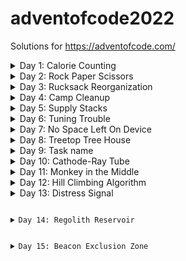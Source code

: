 # adventofcode2022
Solutions for https://adventofcode.com/


<details close>
<summary>Day 1: Calorie Counting</summary>

<article class="day-desc"><h2> Part 1 </h2><p>Santa's reindeer typically eat regular reindeer food, but they need a lot of <a href="/2018/day/25">magical energy</a> to deliver presents on Christmas. For that, their favorite snack is a special type of <em class="star">star</em> fruit that only grows deep in the jungle. The Elves have brought you on their annual expedition to the grove where the fruit grows.</p>
<p>To supply enough magical energy, the expedition needs to retrieve a minimum of <em class="star">fifty stars</em> by December 25th. Although the Elves assure you that the grove has plenty of fruit, you decide to grab any fruit you see along the way, just in case.</p>
<p>Collect stars by solving puzzles.  Two puzzles will be made available on each day in the Advent calendar; the second puzzle is unlocked when you complete the first.  Each puzzle grants <em class="star">one star</em>. Good luck!</p>
<p>The jungle must be too overgrown and difficult to navigate in vehicles or access from the air; the Elves' expedition traditionally goes on foot. As your boats approach land, the Elves begin taking inventory of their supplies. One important consideration is food - in particular, the number of <em>Calories</em> each Elf is carrying (your puzzle input).</p>
<p>The Elves take turns writing down the number of Calories contained by the various meals, snacks, rations, <span title="By &quot;etc&quot;, you're pretty sure they just mean &quot;more snacks&quot;.">etc.</span> that they've brought with them, one item per line. Each Elf separates their own inventory from the previous Elf's inventory (if any) by a blank line.</p>
<p>For example, suppose the Elves finish writing their items' Calories and end up with the following list:</p>
<pre><code>1000
2000
3000

4000

5000
6000

7000
8000
9000

10000
</code></pre>
<p>This list represents the Calories of the food carried by five Elves:</p>
<ul>
<li>The first Elf is carrying food with <code>1000</code>, <code>2000</code>, and <code>3000</code> Calories, a total of <code><em>6000</em></code> Calories.</li>
<li>The second Elf is carrying one food item with <code><em>4000</em></code> Calories.</li>
<li>The third Elf is carrying food with <code>5000</code> and <code>6000</code> Calories, a total of <code><em>11000</em></code> Calories.</li>
<li>The fourth Elf is carrying food with <code>7000</code>, <code>8000</code>, and <code>9000</code> Calories, a total of <code><em>24000</em></code> Calories.</li>
<li>The fifth Elf is carrying one food item with <code><em>10000</em></code> Calories.</li>
</ul>
<p>In case the Elves get hungry and need extra snacks, they need to know which Elf to ask: they'd like to know how many Calories are being carried by the Elf carrying the <em>most</em> Calories. In the example above, this is <em><code>24000</code></em> (carried by the fourth Elf).</p>
<p>Find the Elf carrying the most Calories. <em>How many total Calories is that Elf carrying?</em></p>
</article>

<article class="day-desc"><h2 id="part2">Part 2</h2>
<p>By the time you calculate the answer to the Elves' question, they've already realized that the Elf carrying the most Calories of food might eventually <em>run out of snacks</em>.</p>
<p>To avoid this unacceptable situation, the Elves would instead like to know the total Calories carried by the <em>top three</em> Elves carrying the most Calories. That way, even if one of those Elves runs out of snacks, they still have two backups.</p>
<p>In the example above, the top three Elves are the fourth Elf (with <code>24000</code> Calories), then the third Elf (with <code>11000</code> Calories), then the fifth Elf (with <code>10000</code> Calories). The sum of the Calories carried by these three elves is <code><em>45000</em></code>.</p>
<p>Find the top three Elves carrying the most Calories. <em>How many Calories are those Elves carrying in total?</em></p>
</article>

</details>

<details close>
<summary>Day 2: Rock Paper Scissors</summary>
<article class="day-desc"><h2>Part 1</h2><p>The Elves begin to set up camp on the beach. To decide whose tent gets to be closest to the snack storage, a giant <a href="https://en.wikipedia.org/wiki/Rock_paper_scissors" target="_blank">Rock Paper Scissors</a> tournament is already in progress.</p>
<p>Rock Paper Scissors is a game between two players. Each game contains many rounds; in each round, the players each simultaneously choose one of Rock, Paper, or Scissors using a hand shape. Then, a winner for that round is selected: Rock defeats Scissors, Scissors defeats Paper, and Paper defeats Rock. If both players choose the same shape, the round instead ends in a draw.</p>
<p>Appreciative of your help yesterday, one Elf gives you an <em>encrypted strategy guide</em> (your puzzle input) that they say will be sure to help you win. "The first column is what your opponent is going to play: <code>A</code> for Rock, <code>B</code> for Paper, and <code>C</code> for Scissors. The second column--" Suddenly, the Elf is called away to help with someone's tent.</p>
<p>The second column, <span title="Why do you keep guessing?!">you reason</span>, must be what you should play in response: <code>X</code> for Rock, <code>Y</code> for Paper, and <code>Z</code> for Scissors. Winning every time would be suspicious, so the responses must have been carefully chosen.</p>
<p>The winner of the whole tournament is the player with the highest score. Your <em>total score</em> is the sum of your scores for each round. The score for a single round is the score for the <em>shape you selected</em> (1 for Rock, 2 for Paper, and 3 for Scissors) plus the score for the <em>outcome of the round</em> (0 if you lost, 3 if the round was a draw, and 6 if you won).</p>
<p>Since you can't be sure if the Elf is trying to help you or trick you, you should calculate the score you would get if you were to follow the strategy guide.</p>
<p>For example, suppose you were given the following strategy guide:</p>
<pre><code>A Y
B X
C Z
</code></pre>
<p>This strategy guide predicts and recommends the following:</p>
<ul>
<li>In the first round, your opponent will choose Rock (<code>A</code>), and you should choose Paper (<code>Y</code>). This ends in a win for you with a score of <em>8</em> (2 because you chose Paper + 6 because you won).</li>
<li>In the second round, your opponent will choose Paper (<code>B</code>), and you should choose Rock (<code>X</code>). This ends in a loss for you with a score of <em>1</em> (1 + 0).</li>
<li>The third round is a draw with both players choosing Scissors, giving you a score of 3 + 3 = <em>6</em>.</li>
</ul>
<p>In this example, if you were to follow the strategy guide, you would get a total score of <code><em>15</em></code> (8 + 1 + 6).</p>
<p><em>What would your total score be if everything goes exactly according to your strategy guide?</em></p>
</article>
<article class="day-desc"><h2 id="part2">Part 2</h2><p>The Elf finishes helping with the tent and sneaks back over to you. "Anyway, the second column says how the round needs to end: <code>X</code> means you need to lose, <code>Y</code> means you need to end the round in a draw, and <code>Z</code> means you need to win. Good luck!"</p>
<p>The total score is still calculated in the same way, but now you need to figure out what shape to choose so the round ends as indicated. The example above now goes like this:</p>
<ul>
<li>In the first round, your opponent will choose Rock (<code>A</code>), and you need the round to end in a draw (<code>Y</code>), so you also choose Rock. This gives you a score of 1 + 3 = <em>4</em>.</li>
<li>In the second round, your opponent will choose Paper (<code>B</code>), and you choose Rock so you lose (<code>X</code>) with a score of 1 + 0 = <em>1</em>.</li>
<li>In the third round, you will defeat your opponent's Scissors with Rock for a score of 1 + 6 = <em>7</em>.</li>
</ul>
<p>Now that you're correctly decrypting the ultra top secret strategy guide, you would get a total score of <code><em>12</em></code>.</p>
<p>Following the Elf's instructions for the second column, <em>what would your total score be if everything goes exactly according to your strategy guide?</em></p>
</article>
</details>

<details close>
<summary>Day 3: Rucksack Reorganization</summary>
<article class="day-desc"><h2>Part 1</h2><p>One Elf has the important job of loading all of the <a href="https://en.wikipedia.org/wiki/Rucksack" target="_blank">rucksacks</a> with supplies for the <span title="Where there's jungle, there's hijinxs.">jungle</span> journey. Unfortunately, that Elf didn't quite follow the packing instructions, and so a few items now need to be rearranged.</p>
<p>Each rucksack has two large <em>compartments</em>. All items of a given type are meant to go into exactly one of the two compartments. The Elf that did the packing failed to follow this rule for exactly one item type per rucksack.</p>
<p>The Elves have made a list of all of the items currently in each rucksack (your puzzle input), but they need your help finding the errors. Every item type is identified by a single lowercase or uppercase letter (that is, <code>a</code> and <code>A</code> refer to different types of items).</p>
<p>The list of items for each rucksack is given as characters all on a single line. A given rucksack always has the same number of items in each of its two compartments, so the first half of the characters represent items in the first compartment, while the second half of the characters represent items in the second compartment.</p>
<p>For example, suppose you have the following list of contents from six rucksacks:</p>
<pre><code>vJrwpWtwJgWrhcsFMMfFFhFp
jqHRNqRjqzjGDLGLrsFMfFZSrLrFZsSL
PmmdzqPrVvPwwTWBwg
wMqvLMZHhHMvwLHjbvcjnnSBnvTQFn
ttgJtRGJQctTZtZT
CrZsJsPPZsGzwwsLwLmpwMDw
</code></pre>
<ul>
<li>The first rucksack contains the items <code>vJrwpWtwJgWrhcsFMMfFFhFp</code>, which means its first compartment contains the items <code>vJrwpWtwJgWr</code>, while the second compartment contains the items <code>hcsFMMfFFhFp</code>. The only item type that appears in both compartments is lowercase <code><em>p</em></code>.</li>
<li>The second rucksack's compartments contain <code>jqHRNqRjqzjGDLGL</code> and <code>rsFMfFZSrLrFZsSL</code>. The only item type that appears in both compartments is uppercase <code><em>L</em></code>.</li>
<li>The third rucksack's compartments contain <code>PmmdzqPrV</code> and <code>vPwwTWBwg</code>; the only common item type is uppercase <code><em>P</em></code>.</li>
<li>The fourth rucksack's compartments only share item type <code><em>v</em></code>.</li>
<li>The fifth rucksack's compartments only share item type <code><em>t</em></code>.</li>
<li>The sixth rucksack's compartments only share item type <code><em>s</em></code>.</li>
</ul>
<p>To help prioritize item rearrangement, every item type can be converted to a <em>priority</em>:</p>
<ul>
<li>Lowercase item types <code>a</code> through <code>z</code> have priorities 1 through 26.</li>
<li>Uppercase item types <code>A</code> through <code>Z</code> have priorities 27 through 52.</li>
</ul>
<p>In the above example, the priority of the item type that appears in both compartments of each rucksack is 16 (<code>p</code>), 38 (<code>L</code>), 42 (<code>P</code>), 22 (<code>v</code>), 20 (<code>t</code>), and 19 (<code>s</code>); the sum of these is <code><em>157</em></code>.</p>
<p>Find the item type that appears in both compartments of each rucksack. <em>What is the sum of the priorities of those item types?</em></p>
</article>

<article class="day-desc"><h2 id="part2">Part 2</h2><p>As you finish identifying the misplaced items, the Elves come to you with another issue.</p>
<p>For safety, the Elves are divided into groups of three. Every Elf carries a badge that identifies their group. For efficiency, within each group of three Elves, the badge is the <em>only item type carried by all three Elves</em>. That is, if a group's badge is item type <code>B</code>, then all three Elves will have item type <code>B</code> somewhere in their rucksack, and at most two of the Elves will be carrying any other item type.</p>
<p>The problem is that someone forgot to put this year's updated authenticity sticker on the badges. All of the badges need to be pulled out of the rucksacks so the new authenticity stickers can be attached.</p>
<p>Additionally, nobody wrote down which item type corresponds to each group's badges. The only way to tell which item type is the right one is by finding the one item type that is <em>common between all three Elves</em> in each group.</p>
<p>Every set of three lines in your list corresponds to a single group, but each group can have a different badge item type. So, in the above example, the first group's rucksacks are the first three lines:</p>
<pre><code>vJrwpWtwJgWrhcsFMMfFFhFp
jqHRNqRjqzjGDLGLrsFMfFZSrLrFZsSL
PmmdzqPrVvPwwTWBwg
</code></pre>
<p>And the second group's rucksacks are the next three lines:</p>
<pre><code>wMqvLMZHhHMvwLHjbvcjnnSBnvTQFn
ttgJtRGJQctTZtZT
CrZsJsPPZsGzwwsLwLmpwMDw
</code></pre>
<p>In the first group, the only item type that appears in all three rucksacks is lowercase <code>r</code>; this must be their badges. In the second group, their badge item type must be <code>Z</code>.</p>
<p>Priorities for these items must still be found to organize the sticker attachment efforts: here, they are 18 (<code>r</code>) for the first group and 52 (<code>Z</code>) for the second group. The sum of these is <code><em>70</em></code>.</p>
<p>Find the item type that corresponds to the badges of each three-Elf group. <em>What is the sum of the priorities of those item types?</em></p>
</article>
</details>

<details close>
<summary>Day 4: Camp Cleanup</summary>
<article class="day-desc"><h2>Part 1</h2><p>Space needs to be cleared before the last supplies can be unloaded from the ships, and so several Elves have been assigned the job of cleaning up sections of the camp. Every section has a unique <em>ID number</em>, and each Elf is assigned a range of section IDs.</p>
<p>However, as some of the Elves compare their section assignments with each other, they've noticed that many of the assignments <em>overlap</em>. To try to quickly find overlaps and reduce duplicated effort, the Elves pair up and make a <em>big list of the section assignments for each pair</em> (your puzzle input).</p>
<p>For example, consider the following list of section assignment pairs:</p>
<pre><code>2-4,6-8
2-3,4-5
5-7,7-9
2-8,3-7
6-6,4-6
2-6,4-8
</code></pre>
<p>For the first few pairs, this list means:</p>
<ul>
<li>Within the first pair of Elves, the first Elf was assigned sections <code>2-4</code> (sections <code>2</code>, <code>3</code>, and <code>4</code>), while the second Elf was assigned sections <code>6-8</code> (sections <code>6</code>, <code>7</code>, <code>8</code>).</li>
<li>The Elves in the second pair were each assigned two sections.</li>
<li>The Elves in the third pair were each assigned three sections: one got sections <code>5</code>, <code>6</code>, and <code>7</code>, while the other also got <code>7</code>, plus <code>8</code> and <code>9</code>.</li>
</ul>
<p>This example list uses single-digit section IDs to make it easier to draw; your actual list might contain larger numbers. Visually, these pairs of section assignments look like this:</p>
<pre><code>.234.....  2-4
.....678.  6-8

.23......  2-3
...45....  4-5

....567..  5-7
......789  7-9

.2345678.  2-8
..34567..  3-7

.....6...  6-6
...456...  4-6

.23456...  2-6
...45678.  4-8
</code></pre>
<p>Some of the pairs have noticed that one of their assignments <em>fully contains</em> the other. For example, <code>2-8</code> fully contains <code>3-7</code>, and <code>6-6</code> is fully contained by <code>4-6</code>. In pairs where one assignment fully contains the other, one Elf in the pair would be exclusively cleaning sections their partner will already be cleaning, so these seem like the most in need of reconsideration. In this example, there are <code><em>2</em></code> such pairs.</p>
<p><em>In how many assignment pairs does one range fully contain the other?</em></p>
</article>

<article class="day-desc"><h2 id="part2">Part 2</h2><p>It seems like there is still quite a bit of duplicate work planned. Instead, the Elves would <span title="If you like this, you'll *love* axis-aligned bounding box intersection testing.">like</span> to know the number of pairs that <em>overlap at all</em>.</p>
<p>In the above example, the first two pairs (<code>2-4,6-8</code> and <code>2-3,4-5</code>) don't overlap, while the remaining four pairs (<code>5-7,7-9</code>, <code>2-8,3-7</code>, <code>6-6,4-6</code>, and <code>2-6,4-8</code>) do overlap:</p>
<ul>
<li><code>5-7,7-9</code> overlaps in a single section, <code>7</code>.</li>
<li><code>2-8,3-7</code> overlaps all of the sections <code>3</code> through <code>7</code>.</li>
<li><code>6-6,4-6</code> overlaps in a single section, <code>6</code>.</li>
<li><code>2-6,4-8</code> overlaps in sections <code>4</code>, <code>5</code>, and <code>6</code>.</li>
</ul>
<p>So, in this example, the number of overlapping assignment pairs is <code><em>4</em></code>.</p>
<p><em>In how many assignment pairs do the ranges overlap?</em></p>
</article>
</details>

<details close>
<summary>Day 5: Supply Stacks</summary>
<article class="day-desc"><h2>Part 1</h2><p>The expedition can depart as soon as the final supplies have been unloaded from the ships. Supplies are stored in stacks of marked <em>crates</em>, but because the needed supplies are buried under many other crates, the crates need to be rearranged.</p>
<p>The ship has a <em>giant cargo crane</em> capable of moving crates between stacks. To ensure none of the crates get crushed or fall over, the crane operator will rearrange them in a series of carefully-planned steps. After the crates are rearranged, the desired crates will be at the top of each stack.</p>
<p>The Elves don't want to interrupt the crane operator during this delicate procedure, but they forgot to ask her <em>which</em> crate will end up where, and they want to be ready to unload them as soon as possible so they can embark.</p>
<p>They do, however, have a drawing of the starting stacks of crates <em>and</em> the rearrangement procedure (your puzzle input). For example:</p>
<pre><code>    [D]    
[N] [C]    
[Z] [M] [P]
 1   2   3 

move 1 from 2 to 1
move 3 from 1 to 3
move 2 from 2 to 1
move 1 from 1 to 2
</code></pre>
<p>In this example, there are three stacks of crates. Stack 1 contains two crates: crate <code>Z</code> is on the bottom, and crate <code>N</code> is on top. Stack 2 contains three crates; from bottom to top, they are crates <code>M</code>, <code>C</code>, and <code>D</code>. Finally, stack 3 contains a single crate, <code>P</code>.</p>
<p>Then, the rearrangement procedure is given. In each step of the procedure, a quantity of crates is moved from one stack to a different stack. In the first step of the above rearrangement procedure, one crate is moved from stack 2 to stack 1, resulting in this configuration:</p>
<pre><code>[D]        
[N] [C]    
[Z] [M] [P]
 1   2   3 
</code></pre>
<p>In the second step, three crates are moved from stack 1 to stack 3. Crates are moved <em>one at a time</em>, so the first crate to be moved (<code>D</code>) ends up below the second and third crates:</p>
<pre><code>        [Z]
        [N]
    [C] [D]
    [M] [P]
 1   2   3
</code></pre>
<p>Then, both crates are moved from stack 2 to stack 1. Again, because crates are moved <em>one at a time</em>, crate <code>C</code> ends up below crate <code>M</code>:</p>
<pre><code>        [Z]
        [N]
[M]     [D]
[C]     [P]
 1   2   3
</code></pre>
<p>Finally, one crate is moved from stack 1 to stack 2:</p>
<pre><code>        [<em>Z</em>]
        [N]
        [D]
[<em>C</em>] [<em>M</em>] [P]
 1   2   3
</code></pre>
<p>The Elves just need to know <em>which crate will end up on top of each stack</em>; in this example, the top crates are <code>C</code> in stack 1, <code>M</code> in stack 2, and <code>Z</code> in stack 3, so you should combine these together and give the Elves the message <code><em>CMZ</em></code>.</p>
<p><em>After the rearrangement procedure completes, what crate ends up on top of each stack?</em></p>
</article>

<article class="day-desc"><h2 id="part2">Part 2</h2><p>As you watch the crane operator expertly rearrange the crates, you notice the process isn't following your prediction.</p>
<p>Some mud was covering the writing on the side of the crane, and you quickly wipe it away. The crane isn't a CrateMover 9000 - it's a <em><span title="It's way better than the old CrateMover 1006.">CrateMover 9001</span></em>.</p>
<p>The CrateMover 9001 is notable for many new and exciting features: air conditioning, leather seats, an extra cup holder, and <em>the ability to pick up and move multiple crates at once</em>.</p>
<p>Again considering the example above, the crates begin in the same configuration:</p>
<pre><code>    [D]    
[N] [C]    
[Z] [M] [P]
 1   2   3 
</code></pre>
<p>Moving a single crate from stack 2 to stack 1 behaves the same as before:</p>
<pre><code>[D]        
[N] [C]    
[Z] [M] [P]
 1   2   3 
</code></pre>
<p>However, the action of moving three crates from stack 1 to stack 3 means that those three moved crates <em>stay in the same order</em>, resulting in this new configuration:</p>
<pre><code>        [D]
        [N]
    [C] [Z]
    [M] [P]
 1   2   3
</code></pre>
<p>Next, as both crates are moved from stack 2 to stack 1, they <em>retain their order</em> as well:</p>
<pre><code>        [D]
        [N]
[C]     [Z]
[M]     [P]
 1   2   3
</code></pre>
<p>Finally, a single crate is still moved from stack 1 to stack 2, but now it's crate <code>C</code> that gets moved:</p>
<pre><code>        [<em>D</em>]
        [N]
        [Z]
[<em>M</em>] [<em>C</em>] [P]
 1   2   3
</code></pre>
<p>In this example, the CrateMover 9001 has put the crates in a totally different order: <code><em>MCD</em></code>.</p>
<p>Before the rearrangement process finishes, update your simulation so that the Elves know where they should stand to be ready to unload the final supplies. <em>After the rearrangement procedure completes, what crate ends up on top of each stack?</em></p>
</article>
</details>

<details close>
<summary>Day 6: Tuning Trouble</summary>
<article class="day-desc"><h2>Part 1</h2><p>The preparations are finally complete; you and the Elves leave camp on foot and begin to make your way toward the <em class="star">star</em> fruit grove.</p>
<p>As you move through the dense undergrowth, one of the Elves gives you a handheld <em>device</em>. He says that it has many fancy features, but the most important one to set up right now is the <em>communication system</em>.</p>
<p>However, because he's heard you have <a href="/2016/day/6">significant</a> <a href="/2016/day/25">experience</a> <a href="/2019/day/7">dealing</a> <a href="/2019/day/9">with</a> <a href="/2019/day/16">signal-based</a> <a href="/2021/day/25">systems</a>, he convinced the other Elves that it would be okay to give you their one malfunctioning device - surely you'll have no problem fixing it.</p>
<p>As if inspired by comedic timing, the device emits a few <span title="The magic smoke, on the other hand, seems to be contained... FOR NOW!">colorful sparks</span>.</p>
<p>To be able to communicate with the Elves, the device needs to <em>lock on to their signal</em>. The signal is a series of seemingly-random characters that the device receives one at a time.</p>
<p>To fix the communication system, you need to add a subroutine to the device that detects a <em>start-of-packet marker</em> in the datastream. In the protocol being used by the Elves, the start of a packet is indicated by a sequence of <em>four characters that are all different</em>.</p>
<p>The device will send your subroutine a datastream buffer (your puzzle input); your subroutine needs to identify the first position where the four most recently received characters were all different. Specifically, it needs to report the number of characters from the beginning of the buffer to the end of the first such four-character marker.</p>
<p>For example, suppose you receive the following datastream buffer:</p>
<pre><code>mjqjpqmgbljsphdztnvjfqwrcgsmlb</code></pre>
<p>After the first three characters (<code>mjq</code>) have been received, there haven't been enough characters received yet to find the marker. The first time a marker could occur is after the fourth character is received, making the most recent four characters <code>mjqj</code>. Because <code>j</code> is repeated, this isn't a marker.</p>
<p>The first time a marker appears is after the <em>seventh</em> character arrives. Once it does, the last four characters received are <code>jpqm</code>, which are all different. In this case, your subroutine should report the value <code><em>7</em></code>, because the first start-of-packet marker is complete after 7 characters have been processed.</p>
<p>Here are a few more examples:</p>
<ul>
<li><code>bvwbjplbgvbhsrlpgdmjqwftvncz</code>: first marker after character <code><em>5</em></code></li>
<li><code>nppdvjthqldpwncqszvftbrmjlhg</code>: first marker after character <code><em>6</em></code></li>
<li><code>nznrnfrfntjfmvfwmzdfjlvtqnbhcprsg</code>: first marker after character <code><em>10</em></code></li>
<li><code>zcfzfwzzqfrljwzlrfnpqdbhtmscgvjw</code>: first marker after character <code><em>11</em></code></li>
</ul>
<p><em>How many characters need to be processed before the first start-of-packet marker is detected?</em></p>
</article>
<article class="day-desc"><h2 id="part2">Part 2</h2><p>Your device's communication system is correctly detecting packets, but still isn't working. It looks like it also needs to look for <em>messages</em>.</p>
<p>A <em>start-of-message marker</em> is just like a start-of-packet marker, except it consists of <em>14 distinct characters</em> rather than 4.</p>
<p>Here are the first positions of start-of-message markers for all of the above examples:</p>
<ul>
<li><code>mjqjpqmgbljsphdztnvjfqwrcgsmlb</code>: first marker after character <code><em>19</em></code></li>
<li><code>bvwbjplbgvbhsrlpgdmjqwftvncz</code>: first marker after character <code><em>23</em></code></li>
<li><code>nppdvjthqldpwncqszvftbrmjlhg</code>: first marker after character <code><em>23</em></code></li>
<li><code>nznrnfrfntjfmvfwmzdfjlvtqnbhcprsg</code>: first marker after character <code><em>29</em></code></li>
<li><code>zcfzfwzzqfrljwzlrfnpqdbhtmscgvjw</code>: first marker after character <code><em>26</em></code></li>
</ul>
<p><em>How many characters need to be processed before the first start-of-message marker is detected?</em></p>
</article>

</details>

<details close>
<summary>Day 7: No Space Left On Device</summary>
<article class="day-desc"><h2>Part 1</h2><p>You can hear birds chirping and raindrops hitting leaves as the expedition proceeds. Occasionally, you can even hear much louder sounds in the distance; how big do the animals get out here, anyway?</p>
<p>The device the Elves gave you has problems with more than just its communication system. You try to run a system update:</p>
<pre><code>$ system-update --please --pretty-please-with-sugar-on-top
<span title="E099 PROGRAMMER IS OVERLY POLITE">Error</span>: No space left on device
</code></pre>
<p>Perhaps you can delete some files to make space for the update?</p>
<p>You browse around the filesystem to assess the situation and save the resulting terminal output (your puzzle input). For example:</p>
<pre><code>$ cd /
$ ls
dir a
14848514 b.txt
8504156 c.dat
dir d
$ cd a
$ ls
dir e
29116 f
2557 g
62596 h.lst
$ cd e
$ ls
584 i
$ cd ..
$ cd ..
$ cd d
$ ls
4060174 j
8033020 d.log
5626152 d.ext
7214296 k
</code></pre>
<p>The filesystem consists of a tree of files (plain data) and directories (which can contain other directories or files). The outermost directory is called <code>/</code>. You can navigate around the filesystem, moving into or out of directories and listing the contents of the directory you're currently in.</p>
<p>Within the terminal output, lines that begin with <code>$</code> are <em>commands you executed</em>, very much like some modern computers:</p>
<ul>
<li><code>cd</code> means <em>change directory</em>. This changes which directory is the current directory, but the specific result depends on the argument:
  <ul>
  <li><code>cd x</code> moves <em>in</em> one level: it looks in the current directory for the directory named <code>x</code> and makes it the current directory.</li>
  <li><code>cd ..</code> moves <em>out</em> one level: it finds the directory that contains the current directory, then makes that directory the current directory.</li>
  <li><code>cd /</code> switches the current directory to the outermost directory, <code>/</code>.</li>
  </ul>
</li>
<li><code>ls</code> means <em>list</em>. It prints out all of the files and directories immediately contained by the current directory:
  <ul>
  <li><code>123 abc</code> means that the current directory contains a file named <code>abc</code> with size <code>123</code>.</li>
  <li><code>dir xyz</code> means that the current directory contains a directory named <code>xyz</code>.</li>
  </ul>
</li>
</ul>
<p>Given the commands and output in the example above, you can determine that the filesystem looks visually like this:</p>
<pre><code>- / (dir)
  - a (dir)
    - e (dir)
      - i (file, size=584)
    - f (file, size=29116)
    - g (file, size=2557)
    - h.lst (file, size=62596)
  - b.txt (file, size=14848514)
  - c.dat (file, size=8504156)
  - d (dir)
    - j (file, size=4060174)
    - d.log (file, size=8033020)
    - d.ext (file, size=5626152)
    - k (file, size=7214296)
</code></pre>
<p>Here, there are four directories: <code>/</code> (the outermost directory), <code>a</code> and <code>d</code> (which are in <code>/</code>), and <code>e</code> (which is in <code>a</code>). These directories also contain files of various sizes.</p>
<p>Since the disk is full, your first step should probably be to find directories that are good candidates for deletion. To do this, you need to determine the <em>total size</em> of each directory. The total size of a directory is the sum of the sizes of the files it contains, directly or indirectly. (Directories themselves do not count as having any intrinsic size.)</p>
<p>The total sizes of the directories above can be found as follows:</p>
<ul>
<li>The total size of directory <code>e</code> is <em>584</em> because it contains a single file <code>i</code> of size 584 and no other directories.</li>
<li>The directory <code>a</code> has total size <em>94853</em> because it contains files <code>f</code> (size 29116), <code>g</code> (size 2557), and <code>h.lst</code> (size 62596), plus file <code>i</code> indirectly (<code>a</code> contains <code>e</code> which contains <code>i</code>).</li>
<li>Directory <code>d</code> has total size <em>24933642</em>.</li>
<li>As the outermost directory, <code>/</code> contains every file. Its total size is <em>48381165</em>, the sum of the size of every file.</li>
</ul>
<p>To begin, find all of the directories with a total size of <em>at most 100000</em>, then calculate the sum of their total sizes. In the example above, these directories are <code>a</code> and <code>e</code>; the sum of their total sizes is <code><em>95437</em></code> (94853 + 584). (As in this example, this process can count files more than once!)</p>
<p>Find all of the directories with a total size of at most 100000. <em>What is the sum of the total sizes of those directories?</em></p>
</article>
<article class="day-desc"><h2 id="part2">Part 2</h2><p>Now, you're ready to choose a directory to delete.</p>
<p>The total disk space available to the filesystem is <code><em>70000000</em></code>. To run the update, you need unused space of at least <code><em>30000000</em></code>. You need to find a directory you can delete that will <em>free up enough space</em> to run the update.</p>
<p>In the example above, the total size of the outermost directory (and thus the total amount of used space) is <code>48381165</code>; this means that the size of the <em>unused</em> space must currently be <code>21618835</code>, which isn't quite the <code>30000000</code> required by the update. Therefore, the update still requires a directory with total size of at least <code>8381165</code> to be deleted before it can run.</p>
<p>To achieve this, you have the following options:</p>
<ul>
<li>Delete directory <code>e</code>, which would increase unused space by <code>584</code>.</li>
<li>Delete directory <code>a</code>, which would increase unused space by <code>94853</code>.</li>
<li>Delete directory <code>d</code>, which would increase unused space by <code>24933642</code>.</li>
<li>Delete directory <code>/</code>, which would increase unused space by <code>48381165</code>.</li>
</ul>
<p>Directories <code>e</code> and <code>a</code> are both too small; deleting them would not free up enough space. However, directories <code>d</code> and <code>/</code> are both big enough! Between these, choose the <em>smallest</em>: <code>d</code>, increasing unused space by <code><em>24933642</em></code>.</p>
<p>Find the smallest directory that, if deleted, would free up enough space on the filesystem to run the update. <em>What is the total size of that directory?</em></p>
</article>

</details>

<details close>
<summary>Day 8: Treetop Tree House</summary>
<article class="day-desc"><h2>Part 1</h2><p>The expedition comes across a peculiar patch of tall trees all planted carefully in a grid. The Elves explain that a previous expedition planted these trees as a reforestation effort. Now, they're curious if this would be a good location for a <a href="https://en.wikipedia.org/wiki/Tree_house" target="_blank">tree house</a>.</p>
<p>First, determine whether there is enough tree cover here to keep a tree house <em>hidden</em>. To do this, you need to count the number of trees that are <em>visible from outside the grid</em> when looking directly along a row or column.</p>
<p>The Elves have already launched a <a href="https://en.wikipedia.org/wiki/Quadcopter" target="_blank">quadcopter</a> to generate a map with the height of each tree (<span title="The Elves have already launched a quadcopter (your puzzle input).">your puzzle input</span>). For example:</p>
<pre><code>30373
25512
65332
33549
35390
</code></pre>
<p>Each tree is represented as a single digit whose value is its height, where <code>0</code> is the shortest and <code>9</code> is the tallest.</p>
<p>A tree is <em>visible</em> if all of the other trees between it and an edge of the grid are <em>shorter</em> than it. Only consider trees in the same row or column; that is, only look up, down, left, or right from any given tree.</p>
<p>All of the trees around the edge of the grid are <em>visible</em> - since they are already on the edge, there are no trees to block the view. In this example, that only leaves the <em>interior nine trees</em> to consider:</p>
<ul>
<li>The top-left <code>5</code> is <em>visible</em> from the left and top. (It isn't visible from the right or bottom since other trees of height <code>5</code> are in the way.)</li>
<li>The top-middle <code>5</code> is <em>visible</em> from the top and right.</li>
<li>The top-right <code>1</code> is not visible from any direction; for it to be visible, there would need to only be trees of height <em>0</em> between it and an edge.</li>
<li>The left-middle <code>5</code> is <em>visible</em>, but only from the right.</li>
<li>The center <code>3</code> is not visible from any direction; for it to be visible, there would need to be only trees of at most height <code>2</code> between it and an edge.</li>
<li>The right-middle <code>3</code> is <em>visible</em> from the right.</li>
<li>In the bottom row, the middle <code>5</code> is <em>visible</em>, but the <code>3</code> and <code>4</code> are not.</li>
</ul>
<p>With 16 trees visible on the edge and another 5 visible in the interior, a total of <code><em>21</em></code> trees are visible in this arrangement.</p>
<p>Consider your map; <em>how many trees are visible from outside the grid?</em></p>
</article>
<article class="day-desc"><h2 id="part2">Part 2</h2><p>Content with the amount of tree cover available, the Elves just need to know the best spot to build their tree house: they would like to be able to see a lot of <em>trees</em>.</p>
<p>To measure the viewing distance from a given tree, look up, down, left, and right from that tree; stop if you reach an edge or at the first tree that is the same height or taller than the tree under consideration. (If a tree is right on the edge, at least one of its viewing distances will be zero.)</p>
<p>The Elves don't care about distant trees taller than those found by the rules above; the proposed tree house has large <a href="https://en.wikipedia.org/wiki/Eaves" target="_blank">eaves</a> to keep it dry, so they wouldn't be able to see higher than the tree house anyway.</p>
<p>In the example above, consider the middle <code>5</code> in the second row:</p>
<pre><code>30373
25<em>5</em>12
65332
33549
35390
</code></pre>
<ul>
<li>Looking up, its view is not blocked; it can see <code><em>1</em></code> tree (of height <code>3</code>).</li>
<li>Looking left, its view is blocked immediately; it can see only <code><em>1</em></code> tree (of height <code>5</code>, right next to it).</li>
<li>Looking right, its view is not blocked; it can see <code><em>2</em></code> trees.</li>
<li>Looking down, its view is blocked eventually; it can see <code><em>2</em></code> trees (one of height <code>3</code>, then the tree of height <code>5</code> that blocks its view).</li>
</ul>
<p>A tree's <em>scenic score</em> is found by <em>multiplying together</em> its viewing distance in each of the four directions. For this tree, this is <code><em>4</em></code> (found by multiplying <code>1 * 1 * 2 * 2</code>).</p>
<p>However, you can do even better: consider the tree of height <code>5</code> in the middle of the fourth row:</p>
<pre><code>30373
25512
65332
33<em>5</em>49
35390
</code></pre>
<ul>
<li>Looking up, its view is blocked at <code><em>2</em></code> trees (by another tree with a height of <code>5</code>).</li>
<li>Looking left, its view is not blocked; it can see <code><em>2</em></code> trees.</li>
<li>Looking down, its view is also not blocked; it can see <code><em>1</em></code> tree.</li>
<li>Looking right, its view is blocked at <code><em>2</em></code> trees (by a massive tree of height <code>9</code>).</li>
</ul>
<p>This tree's scenic score is <code><em>8</em></code> (<code>2 * 2 * 1 * 2</code>); this is the ideal spot for the tree house.</p>
<p>Consider each tree on your map. <em>What is the highest scenic score possible for any tree?</em></p>
</article>
</details>

<details close>
<summary>Day 9: Task name</summary>
<article class="day-desc"><h2>Part 1</h2><p>This rope bridge creaks as you walk along it. You aren't sure how old it is, or whether it can even support your weight.</p>
<p>It seems to support the Elves just fine, though. The bridge spans a gorge which was carved out by the massive river far below you.</p>
<p>You step carefully; as you do, the ropes stretch and twist. You decide to distract yourself by modeling rope physics; maybe you can even figure out where <em>not</em> to step.</p>
<p>Consider a rope with a knot at each end; these knots mark the <em>head</em> and the <em>tail</em> of the rope. If the head moves far enough away from the tail, the tail is pulled toward the head.</p>
<p>Due to nebulous reasoning involving <a href="https://en.wikipedia.org/wiki/Planck_units#Planck_length" target="_blank">Planck lengths</a>, you should be able to model the positions of the knots on a two-dimensional grid. Then, by following a hypothetical <em>series of motions</em> (your puzzle input) for the head, you can determine how the tail will move.</p>
<p><span title="I'm an engineer, not a physicist!">Due to the aforementioned Planck lengths</span>, the rope must be quite short; in fact, the head (<code>H</code>) and tail (<code>T</code>) must <em>always be touching</em> (diagonally adjacent and even overlapping both count as touching):</p>
<pre><code>....
.TH.
....

....
.H..
..T.
....

...
.H. (H covers T)
...
</code></pre>
<p>If the head is ever two steps directly up, down, left, or right from the tail, the tail must also move one step in that direction so it remains close enough:</p>
<pre><code>.....    .....    .....
.TH.. -&gt; .T.H. -&gt; ..TH.
.....    .....    .....

...    ...    ...
.T.    .T.    ...
.H. -&gt; ... -&gt; .T.
...    .H.    .H.
...    ...    ...
</code></pre>
<p>Otherwise, if the head and tail aren't touching and aren't in the same row or column, the tail always moves one step diagonally to keep up:</p>
<pre><code>.....    .....    .....
.....    ..H..    ..H..
..H.. -&gt; ..... -&gt; ..T..
.T...    .T...    .....
.....    .....    .....

.....    .....    .....
.....    .....    .....
..H.. -&gt; ...H. -&gt; ..TH.
.T...    .T...    .....
.....    .....    .....
</code></pre>
<p>You just need to work out where the tail goes as the head follows a series of motions. Assume the head and the tail both start at the same position, overlapping.</p>
<p>For example:</p>
<pre><code>R 4
U 4
L 3
D 1
R 4
D 1
L 5
R 2
</code></pre>
<p>This series of motions moves the head <em>right</em> four steps, then <em>up</em> four steps, then <em>left</em> three steps, then <em>down</em> one step, and so on. After each step, you'll need to update the position of the tail if the step means the head is no longer adjacent to the tail. Visually, these motions occur as follows (<code>s</code> marks the starting position as a reference point):</p>
<pre><code>== Initial State ==

......
......
......
......
H.....  (H covers T, s)

== R 4 ==

......
......
......
......
TH....  (T covers s)

......
......
......
......
sTH...

......
......
......
......
s.TH..

......
......
......
......
s..TH.

== U 4 ==

......
......
......
....H.
s..T..

......
......
....H.
....T.
s.....

......
....H.
....T.
......
s.....

....H.
....T.
......
......
s.....

== L 3 ==

...H..
....T.
......
......
s.....

..HT..
......
......
......
s.....

.HT...
......
......
......
s.....

== D 1 ==

..T...
.H....
......
......
s.....

== R 4 ==

..T...
..H...
......
......
s.....

..T...
...H..
......
......
s.....

......
...TH.
......
......
s.....

......
....TH
......
......
s.....

== D 1 ==

......
....T.
.....H
......
s.....

== L 5 ==

......
....T.
....H.
......
s.....

......
....T.
...H..
......
s.....

......
......
..HT..
......
s.....

......
......
.HT...
......
s.....

......
......
HT....
......
s.....

== R 2 ==

......
......
.H....  (H covers T)
......
s.....

......
......
.TH...
......
s.....
</code></pre>
<p>After simulating the rope, you can count up all of the positions the <em>tail visited at least once</em>. In this diagram, <code>s</code> again marks the starting position (which the tail also visited) and <code>#</code> marks other positions the tail visited:</p>
<pre><code>..##..
...##.
.####.
....#.
s###..
</code></pre>
<p>So, there are <code><em>13</em></code> positions the tail visited at least once.</p>
<p>Simulate your complete hypothetical series of motions. <em>How many positions does the tail of the rope visit at least once?</em></p>
</article>
<article class="day-desc"><h2 id="part2">Part Two</h2><p>A rope snaps! Suddenly, the river is getting a lot closer than you remember. The bridge is still there, but some of the ropes that broke are now whipping toward you as you fall through the air!</p>
<p>The ropes are moving too quickly to grab; you only have a few seconds to choose how to arch your body to avoid being hit. Fortunately, your simulation can be extended to support longer ropes.</p>
<p>Rather than two knots, you now must simulate a rope consisting of <em>ten</em> knots. One knot is still the head of the rope and moves according to the series of motions. Each knot further down the rope follows the knot in front of it using the same rules as before.</p>
<p>Using the same series of motions as the above example, but with the knots marked <code>H</code>, <code>1</code>, <code>2</code>, ..., <code>9</code>, the motions now occur as follows:</p>
<pre><code>== Initial State ==

......
......
......
......
H.....  (H covers 1, 2, 3, 4, 5, 6, 7, 8, 9, s)

== R 4 ==

......
......
......
......
1H....  (1 covers 2, 3, 4, 5, 6, 7, 8, 9, s)

......
......
......
......
21H...  (2 covers 3, 4, 5, 6, 7, 8, 9, s)

......
......
......
......
321H..  (3 covers 4, 5, 6, 7, 8, 9, s)

......
......
......
......
4321H.  (4 covers 5, 6, 7, 8, 9, s)

== U 4 ==

......
......
......
....H.
4321..  (4 covers 5, 6, 7, 8, 9, s)

......
......
....H.
.4321.
5.....  (5 covers 6, 7, 8, 9, s)

......
....H.
....1.
.432..
5.....  (5 covers 6, 7, 8, 9, s)

....H.
....1.
..432.
.5....
6.....  (6 covers 7, 8, 9, s)

== L 3 ==

...H..
....1.
..432.
.5....
6.....  (6 covers 7, 8, 9, s)

..H1..
...2..
..43..
.5....
6.....  (6 covers 7, 8, 9, s)

.H1...
...2..
..43..
.5....
6.....  (6 covers 7, 8, 9, s)

== D 1 ==

..1...
.H.2..
..43..
.5....
6.....  (6 covers 7, 8, 9, s)

== R 4 ==

..1...
..H2..
..43..
.5....
6.....  (6 covers 7, 8, 9, s)

..1...
...H..  (H covers 2)
..43..
.5....
6.....  (6 covers 7, 8, 9, s)

......
...1H.  (1 covers 2)
..43..
.5....
6.....  (6 covers 7, 8, 9, s)

......
...21H
..43..
.5....
6.....  (6 covers 7, 8, 9, s)

== D 1 ==

......
...21.
..43.H
.5....
6.....  (6 covers 7, 8, 9, s)

== L 5 ==

......
...21.
..43H.
.5....
6.....  (6 covers 7, 8, 9, s)

......
...21.
..4H..  (H covers 3)
.5....
6.....  (6 covers 7, 8, 9, s)

......
...2..
..H1..  (H covers 4; 1 covers 3)
.5....
6.....  (6 covers 7, 8, 9, s)

......
...2..
.H13..  (1 covers 4)
.5....
6.....  (6 covers 7, 8, 9, s)

......
......
H123..  (2 covers 4)
.5....
6.....  (6 covers 7, 8, 9, s)

== R 2 ==

......
......
.H23..  (H covers 1; 2 covers 4)
.5....
6.....  (6 covers 7, 8, 9, s)

......
......
.1H3..  (H covers 2, 4)
.5....
6.....  (6 covers 7, 8, 9, s)
</code></pre>
<p>Now, you need to keep track of the positions the new tail, <code>9</code>, visits. In this example, the tail never moves, and so it only visits <code><em>1</em></code> position. However, <em>be careful</em>: more types of motion are possible than before, so you might want to visually compare your simulated rope to the one above.</p>
<p>Here's a larger example:</p>
<pre><code>R 5
U 8
L 8
D 3
R 17
D 10
L 25
U 20
</code></pre>
<p>These motions occur as follows (individual steps are not shown):</p>
<pre><code>== Initial State ==

..........................
..........................
..........................
..........................
..........................
..........................
..........................
..........................
..........................
..........................
..........................
..........................
..........................
..........................
..........................
...........H..............  (H covers 1, 2, 3, 4, 5, 6, 7, 8, 9, s)
..........................
..........................
..........................
..........................
..........................

== R 5 ==

..........................
..........................
..........................
..........................
..........................
..........................
..........................
..........................
..........................
..........................
..........................
..........................
..........................
..........................
..........................
...........54321H.........  (5 covers 6, 7, 8, 9, s)
..........................
..........................
..........................
..........................
..........................

== U 8 ==

..........................
..........................
..........................
..........................
..........................
..........................
..........................
................H.........
................1.........
................2.........
................3.........
...............54.........
..............6...........
.............7............
............8.............
...........9..............  (9 covers s)
..........................
..........................
..........................
..........................
..........................

== L 8 ==

..........................
..........................
..........................
..........................
..........................
..........................
..........................
........H1234.............
............5.............
............6.............
............7.............
............8.............
............9.............
..........................
..........................
...........s..............
..........................
..........................
..........................
..........................
..........................

== D 3 ==

..........................
..........................
..........................
..........................
..........................
..........................
..........................
..........................
.........2345.............
........1...6.............
........H...7.............
............8.............
............9.............
..........................
..........................
...........s..............
..........................
..........................
..........................
..........................
..........................

== R 17 ==

..........................
..........................
..........................
..........................
..........................
..........................
..........................
..........................
..........................
..........................
................987654321H
..........................
..........................
..........................
..........................
...........s..............
..........................
..........................
..........................
..........................
..........................

== D 10 ==

..........................
..........................
..........................
..........................
..........................
..........................
..........................
..........................
..........................
..........................
..........................
..........................
..........................
..........................
..........................
...........s.........98765
.........................4
.........................3
.........................2
.........................1
.........................H

== L 25 ==

..........................
..........................
..........................
..........................
..........................
..........................
..........................
..........................
..........................
..........................
..........................
..........................
..........................
..........................
..........................
...........s..............
..........................
..........................
..........................
..........................
H123456789................

== U 20 ==

H.........................
1.........................
2.........................
3.........................
4.........................
5.........................
6.........................
7.........................
8.........................
9.........................
..........................
..........................
..........................
..........................
..........................
...........s..............
..........................
..........................
..........................
..........................
..........................

</code></pre>
<p>Now, the tail (<code>9</code>) visits <code><em>36</em></code> positions (including <code>s</code>) at least once:</p>
<pre><code>..........................
..........................
..........................
..........................
..........................
..........................
..........................
..........................
..........................
#.........................
#.............###.........
#............#...#........
.#..........#.....#.......
..#..........#.....#......
...#........#.......#.....
....#......s.........#....
.....#..............#.....
......#............#......
.......#..........#.......
........#........#........
.........########.........
</code></pre>
<p>Simulate your complete series of motions on a larger rope with ten knots. <em>How many positions does the tail of the rope visit at least once?</em></p>
</article>
</details>

<details close>
<summary>Day 10: Cathode-Ray Tube</summary>
<article class="day-desc"><h2>Part 1</h2><p>You avoid the ropes, plunge into the river, and swim to shore.</p>
<p>The Elves yell something about meeting back up with them upriver, but the river is too loud to tell exactly what they're saying. They finish crossing the bridge and disappear from view.</p>
<p>Situations like this must be why the Elves prioritized getting the communication system on your handheld device working. You pull it out of your pack, but the amount of water slowly draining from a big crack in its screen tells you it probably won't be of much immediate use.</p>
<p><em>Unless</em>, that is, you can design a replacement for the device's video system! It seems to be some kind of <a href="https://en.wikipedia.org/wiki/Cathode-ray_tube" target="_blank">cathode-ray tube</a> screen and simple CPU that are both driven by a precise <em>clock circuit</em>. The clock circuit ticks at a constant rate; each tick is called a <em>cycle</em>.</p>
<p>Start by figuring out the signal being sent by the CPU. The CPU has a single register, <code>X</code>, which starts with the value <code>1</code>. It supports only two instructions:</p>
<ul>
<li><code>addx V</code> takes <em>two cycles</em> to complete. <em>After</em> two cycles, the <code>X</code> register is increased by the value <code>V</code>. (<code>V</code> can be negative.)</li>
<li><code>noop</code> takes <em>one cycle</em> to complete. It has no other effect.</li>
</ul>
<p>The CPU uses these instructions in a program (your puzzle input) to, somehow, tell the screen what to draw.</p>
<p>Consider the following small program:</p>
<pre><code>noop
addx 3
addx -5
</code></pre>
<p>Execution of this program proceeds as follows:</p>
<ul>
<li>At the start of the first cycle, the <code>noop</code> instruction begins execution. During the first cycle, <code>X</code> is <code>1</code>. After the first cycle, the <code>noop</code> instruction finishes execution, doing nothing.</li>
<li>At the start of the second cycle, the <code>addx 3</code> instruction begins execution. During the second cycle, <code>X</code> is still <code>1</code>.</li>
<li>During the third cycle, <code>X</code> is still <code>1</code>. After the third cycle, the <code>addx 3</code> instruction finishes execution, setting <code>X</code> to <code>4</code>.</li>
<li>At the start of the fourth cycle, the <code>addx -5</code> instruction begins execution. During the fourth cycle, <code>X</code> is still <code>4</code>.</li>
<li>During the fifth cycle, <code>X</code> is still <code>4</code>. After the fifth cycle, the <code>addx -5</code> instruction finishes execution, setting <code>X</code> to <code>-1</code>.</li>
</ul>
<p>Maybe you can learn something by looking at the value of the <code>X</code> register throughout execution. For now, consider the <em>signal strength</em> (the cycle number multiplied by the value of the <code>X</code> register) <em>during</em> the 20th cycle and every 40 cycles after that (that is, during the 20th, 60th, 100th, 140th, 180th, and 220th cycles).</p>
<p>For example, consider this larger program:</p>
<pre><code>addx 15
addx -11
addx 6
addx -3
addx 5
addx -1
addx -8
addx 13
addx 4
noop
addx -1
addx 5
addx -1
addx 5
addx -1
addx 5
addx -1
addx 5
addx -1
addx -35
addx 1
addx 24
addx -19
addx 1
addx 16
addx -11
noop
noop
addx 21
addx -15
noop
noop
addx -3
addx 9
addx 1
addx -3
addx 8
addx 1
addx 5
noop
noop
noop
noop
noop
addx -36
noop
addx 1
addx 7
noop
noop
noop
addx 2
addx 6
noop
noop
noop
noop
noop
addx 1
noop
noop
addx 7
addx 1
noop
addx -13
addx 13
addx 7
noop
addx 1
addx -33
noop
noop
noop
addx 2
noop
noop
noop
addx 8
noop
addx -1
addx 2
addx 1
noop
addx 17
addx -9
addx 1
addx 1
addx -3
addx 11
noop
noop
addx 1
noop
addx 1
noop
noop
addx -13
addx -19
addx 1
addx 3
addx 26
addx -30
addx 12
addx -1
addx 3
addx 1
noop
noop
noop
addx -9
addx 18
addx 1
addx 2
noop
noop
addx 9
noop
noop
noop
addx -1
addx 2
addx -37
addx 1
addx 3
noop
addx 15
addx -21
addx 22
addx -6
addx 1
noop
addx 2
addx 1
noop
addx -10
noop
noop
addx 20
addx 1
addx 2
addx 2
addx -6
addx -11
noop
noop
noop
</code></pre>
<p>The interesting signal strengths can be determined as follows:</p>
<ul>
<li>During the 20th cycle, register <code>X</code> has the value <code>21</code>, so the signal strength is 20 * 21 = <em>420</em>. (The 20th cycle occurs in the middle of the second <code>addx -1</code>, so the value of register <code>X</code> is the starting value, <code>1</code>, plus all of the other <code>addx</code> values up to that point: 1 + 15 - 11 + 6 - 3 + 5 - 1 - 8 + 13 + 4 = 21.)</li>
<li>During the 60th cycle, register <code>X</code> has the value <code>19</code>, so the signal strength is 60 * 19 = <code><em>1140</em></code>.</li>
<li>During the 100th cycle, register <code>X</code> has the value <code>18</code>, so the signal strength is 100 * 18 = <code><em>1800</em></code>.</li>
<li>During the 140th cycle, register <code>X</code> has the value <code>21</code>, so the signal strength is 140 * 21 = <code><em>2940</em></code>.</li>
<li>During the 180th cycle, register <code>X</code> has the value <code>16</code>, so the signal strength is 180 * 16 = <code><em>2880</em></code>.</li>
<li>During the 220th cycle, register <code>X</code> has the value <code>18</code>, so the signal strength is 220 * 18 = <code><em>3960</em></code>.</li>
</ul>
<p>The sum of these signal strengths is <code><em>13140</em></code>.</p>
<p>Find the signal strength during the 20th, 60th, 100th, 140th, 180th, and 220th cycles. <em>What is the sum of these six signal strengths?</em></p>
</article>
<article class="day-desc"><h2 id="part2">Part 2</h2><p>It seems like the <code>X</code> register controls the horizontal position of a <a href="https://en.wikipedia.org/wiki/Sprite_(computer_graphics)" target="_blank">sprite</a>. Specifically, the sprite is 3 pixels wide, and the <code>X</code> register sets the horizontal position of the <em>middle</em> of that sprite. (In this system, there is no such thing as "vertical position": if the sprite's horizontal position puts its pixels where the CRT is currently drawing, then those pixels will be drawn.)</p>
<p>You count the pixels on the CRT: 40 wide and 6 high. This CRT screen draws the top row of pixels left-to-right, then the row below that, and so on. The left-most pixel in each row is in position <code>0</code>, and the right-most pixel in each row is in position <code>39</code>.</p>
<p>Like the CPU, the CRT is tied closely to the clock circuit: the CRT draws <em>a single pixel during each cycle</em>. Representing each pixel of the screen as a <code>#</code>, here are the cycles during which the first and last pixel in each row are drawn:</p>
<pre><code>Cycle   1 -&gt; <em>#</em>######################################<em>#</em> &lt;- Cycle  40
Cycle  41 -&gt; <em>#</em>######################################<em>#</em> &lt;- Cycle  80
Cycle  81 -&gt; <em>#</em>######################################<em>#</em> &lt;- Cycle 120
Cycle 121 -&gt; <em>#</em>######################################<em>#</em> &lt;- Cycle 160
Cycle 161 -&gt; <em>#</em>######################################<em>#</em> &lt;- Cycle 200
Cycle 201 -&gt; <em>#</em>######################################<em>#</em> &lt;- Cycle 240
</code></pre>
<p>So, by <a href="https://en.wikipedia.org/wiki/Racing_the_Beam" target="_blank">carefully</a> <a href="https://www.youtube.com/watch?v=sJFnWZH5FXc" target="_blank"><span title="While you're at it, go watch everything else by Retro Game Mechanics Explained, too.">timing</span></a> the CPU instructions and the CRT drawing operations, you should be able to determine whether the sprite is visible the instant each pixel is drawn. If the sprite is positioned such that one of its three pixels is the pixel currently being drawn, the screen produces a <em>lit</em> pixel (<code>#</code>); otherwise, the screen leaves the pixel <em>dark</em> (<code>.</code>).
</p><p>The first few pixels from the larger example above are drawn as follows:</p>
<pre><code>Sprite position: ###.....................................

Start cycle   1: begin executing addx 15
During cycle  1: CRT draws pixel in position 0
Current CRT row: #

During cycle  2: CRT draws pixel in position 1
Current CRT row: ##
End of cycle  2: finish executing addx 15 (Register X is now 16)
Sprite position: ...............###......................

Start cycle   3: begin executing addx -11
During cycle  3: CRT draws pixel in position 2
Current CRT row: ##.

During cycle  4: CRT draws pixel in position 3
Current CRT row: ##..
End of cycle  4: finish executing addx -11 (Register X is now 5)
Sprite position: ....###.................................

Start cycle   5: begin executing addx 6
During cycle  5: CRT draws pixel in position 4
Current CRT row: ##..#

During cycle  6: CRT draws pixel in position 5
Current CRT row: ##..##
End of cycle  6: finish executing addx 6 (Register X is now 11)
Sprite position: ..........###...........................

Start cycle   7: begin executing addx -3
During cycle  7: CRT draws pixel in position 6
Current CRT row: ##..##.

During cycle  8: CRT draws pixel in position 7
Current CRT row: ##..##..
End of cycle  8: finish executing addx -3 (Register X is now 8)
Sprite position: .......###..............................

Start cycle   9: begin executing addx 5
During cycle  9: CRT draws pixel in position 8
Current CRT row: ##..##..#

During cycle 10: CRT draws pixel in position 9
Current CRT row: ##..##..##
End of cycle 10: finish executing addx 5 (Register X is now 13)
Sprite position: ............###.........................

Start cycle  11: begin executing addx -1
During cycle 11: CRT draws pixel in position 10
Current CRT row: ##..##..##.

During cycle 12: CRT draws pixel in position 11
Current CRT row: ##..##..##..
End of cycle 12: finish executing addx -1 (Register X is now 12)
Sprite position: ...........###..........................

Start cycle  13: begin executing addx -8
During cycle 13: CRT draws pixel in position 12
Current CRT row: ##..##..##..#

During cycle 14: CRT draws pixel in position 13
Current CRT row: ##..##..##..##
End of cycle 14: finish executing addx -8 (Register X is now 4)
Sprite position: ...###..................................

Start cycle  15: begin executing addx 13
During cycle 15: CRT draws pixel in position 14
Current CRT row: ##..##..##..##.

During cycle 16: CRT draws pixel in position 15
Current CRT row: ##..##..##..##..
End of cycle 16: finish executing addx 13 (Register X is now 17)
Sprite position: ................###.....................

Start cycle  17: begin executing addx 4
During cycle 17: CRT draws pixel in position 16
Current CRT row: ##..##..##..##..#

During cycle 18: CRT draws pixel in position 17
Current CRT row: ##..##..##..##..##
End of cycle 18: finish executing addx 4 (Register X is now 21)
Sprite position: ....................###.................

Start cycle  19: begin executing noop
During cycle 19: CRT draws pixel in position 18
Current CRT row: ##..##..##..##..##.
End of cycle 19: finish executing noop

Start cycle  20: begin executing addx -1
During cycle 20: CRT draws pixel in position 19
Current CRT row: ##..##..##..##..##..

During cycle 21: CRT draws pixel in position 20
Current CRT row: ##..##..##..##..##..#
End of cycle 21: finish executing addx -1 (Register X is now 20)
Sprite position: ...................###..................
</code></pre>
<p>Allowing the program to run to completion causes the CRT to produce the following image:</p>
<pre><code>##..##..##..##..##..##..##..##..##..##..
###...###...###...###...###...###...###.
####....####....####....####....####....
#####.....#####.....#####.....#####.....
######......######......######......####
#######.......#######.......#######.....
</code></pre>
<p>Render the image given by your program. <em>What eight capital letters appear on your CRT?</em></p>
</article>
</details>

<details close>
<summary>Day 11: Monkey in the Middle</summary>
<article class="day-desc"><h2>Part 1</h2><p>As you finally start making your way upriver, you realize your pack is much lighter than you remember. Just then, one of the items from your pack goes flying overhead. Monkeys are playing <a href="https://en.wikipedia.org/wiki/Keep_away" target="_blank">Keep Away</a> with your missing things!</p>
<p>To get your stuff back, you need to be able to predict where the monkeys will throw your items. After some careful observation, you realize the monkeys operate based on <em>how worried you are about each item</em>.</p>
<p>You take some notes (your puzzle input) on the items each monkey currently has, how worried you are about those items, and how the monkey makes decisions based on your worry level. For example:</p>
<pre><code>Monkey 0:
  Starting items: 79, 98
  Operation: new = old * 19
  Test: divisible by 23
    If true: throw to monkey 2
    If false: throw to monkey 3

Monkey 1:
  Starting items: 54, 65, 75, 74
  Operation: new = old + 6
  Test: divisible by 19
    If true: throw to monkey 2
    If false: throw to monkey 0

Monkey 2:
  Starting items: 79, 60, 97
  Operation: new = old * old
  Test: divisible by 13
    If true: throw to monkey 1
    If false: throw to monkey 3

Monkey 3:
  Starting items: 74
  Operation: new = old + 3
  Test: divisible by 17
    If true: throw to monkey 0
    If false: throw to monkey 1
</code></pre>
<p>Each monkey has several attributes:</p>
<ul>
<li><code>Starting items</code> lists your <em>worry level</em> for each item the monkey is currently holding in the order they will be inspected.</li>
<li><code>Operation</code> shows how your worry level changes as that monkey inspects an item. (An operation like <code>new = old * 5</code> means that your worry level after the monkey inspected the item is five times whatever your worry level was before inspection.)</li>
<li><code>Test</code> shows how the monkey uses your worry level to decide where to throw an item next.
  <ul>
  <li><code>If true</code> shows what happens with an item if the <code>Test</code> was true.</li>
  <li><code>If false</code> shows what happens with an item if the <code>Test</code> was false.</li>
  </ul>
</li>
</ul>
<p>After each monkey inspects an item but before it tests your worry level, your relief that the monkey's inspection didn't damage the item causes your worry level to be <em>divided by three</em> and rounded down to the nearest integer.</p>
<p>The monkeys take turns inspecting and throwing items. On a single monkey's <em>turn</em>, it inspects and throws all of the items it is holding one at a time and in the order listed. Monkey <code>0</code> goes first, then monkey <code>1</code>, and so on until each monkey has had one turn. The process of each monkey taking a single turn is called a <em>round</em>.</p>
<p>When a monkey throws an item to another monkey, the item goes on the <em>end</em> of the recipient monkey's list. A monkey that starts a round with no items could end up inspecting and throwing many items by the time its turn comes around. If a monkey is holding no items at the start of its turn, its turn ends.</p>
<p>In the above example, the first round proceeds as follows:</p>
<pre><code>Monkey 0:
  Monkey inspects an item with a worry level of 79.
    Worry level is multiplied by 19 to 1501.
    Monkey gets bored with item. Worry level is divided by 3 to 500.
    Current worry level is not divisible by 23.
    Item with worry level 500 is thrown to monkey 3.
  Monkey inspects an item with a worry level of 98.
    Worry level is multiplied by 19 to 1862.
    Monkey gets bored with item. Worry level is divided by 3 to 620.
    Current worry level is not divisible by 23.
    Item with worry level 620 is thrown to monkey 3.
Monkey 1:
  Monkey inspects an item with a worry level of 54.
    Worry level increases by 6 to 60.
    Monkey gets bored with item. Worry level is divided by 3 to 20.
    Current worry level is not divisible by 19.
    Item with worry level 20 is thrown to monkey 0.
  Monkey inspects an item with a worry level of 65.
    Worry level increases by 6 to 71.
    Monkey gets bored with item. Worry level is divided by 3 to 23.
    Current worry level is not divisible by 19.
    Item with worry level 23 is thrown to monkey 0.
  Monkey inspects an item with a worry level of 75.
    Worry level increases by 6 to 81.
    Monkey gets bored with item. Worry level is divided by 3 to 27.
    Current worry level is not divisible by 19.
    Item with worry level 27 is thrown to monkey 0.
  Monkey inspects an item with a worry level of 74.
    Worry level increases by 6 to 80.
    Monkey gets bored with item. Worry level is divided by 3 to 26.
    Current worry level is not divisible by 19.
    Item with worry level 26 is thrown to monkey 0.
Monkey 2:
  Monkey inspects an item with a worry level of 79.
    Worry level is multiplied by itself to 6241.
    Monkey gets bored with item. Worry level is divided by 3 to 2080.
    Current worry level is divisible by 13.
    Item with worry level 2080 is thrown to monkey 1.
  Monkey inspects an item with a worry level of 60.
    Worry level is multiplied by itself to 3600.
    Monkey gets bored with item. Worry level is divided by 3 to 1200.
    Current worry level is not divisible by 13.
    Item with worry level 1200 is thrown to monkey 3.
  Monkey inspects an item with a worry level of 97.
    Worry level is multiplied by itself to 9409.
    Monkey gets bored with item. Worry level is divided by 3 to 3136.
    Current worry level is not divisible by 13.
    Item with worry level 3136 is thrown to monkey 3.
Monkey 3:
  Monkey inspects an item with a worry level of 74.
    Worry level increases by 3 to 77.
    Monkey gets bored with item. Worry level is divided by 3 to 25.
    Current worry level is not divisible by 17.
    Item with worry level 25 is thrown to monkey 1.
  Monkey inspects an item with a worry level of 500.
    Worry level increases by 3 to 503.
    Monkey gets bored with item. Worry level is divided by 3 to 167.
    Current worry level is not divisible by 17.
    Item with worry level 167 is thrown to monkey 1.
  Monkey inspects an item with a worry level of 620.
    Worry level increases by 3 to 623.
    Monkey gets bored with item. Worry level is divided by 3 to 207.
    Current worry level is not divisible by 17.
    Item with worry level 207 is thrown to monkey 1.
  Monkey inspects an item with a worry level of 1200.
    Worry level increases by 3 to 1203.
    Monkey gets bored with item. Worry level is divided by 3 to 401.
    Current worry level is not divisible by 17.
    Item with worry level 401 is thrown to monkey 1.
  Monkey inspects an item with a worry level of 3136.
    Worry level increases by 3 to 3139.
    Monkey gets bored with item. Worry level is divided by 3 to 1046.
    Current worry level is not divisible by 17.
    Item with worry level 1046 is thrown to monkey 1.
</code></pre>
<p>After round 1, the monkeys are holding items with these worry levels:</p>
<pre><code>Monkey 0: 20, 23, 27, 26
Monkey 1: 2080, 25, 167, 207, 401, 1046
Monkey 2: 
Monkey 3: 
</code></pre>
<p>Monkeys 2 and 3 aren't holding any items at the end of the round; they both inspected items during the round and threw them all before the round ended.</p>
<p>This process continues for a few more rounds:</p>
<pre><code>After round 2, the monkeys are holding items with these worry levels:
Monkey 0: 695, 10, 71, 135, 350
Monkey 1: 43, 49, 58, 55, 362
Monkey 2: 
Monkey 3: 

After round 3, the monkeys are holding items with these worry levels:
Monkey 0: 16, 18, 21, 20, 122
Monkey 1: 1468, 22, 150, 286, 739
Monkey 2: 
Monkey 3: 

After round 4, the monkeys are holding items with these worry levels:
Monkey 0: 491, 9, 52, 97, 248, 34
Monkey 1: 39, 45, 43, 258
Monkey 2: 
Monkey 3: 

After round 5, the monkeys are holding items with these worry levels:
Monkey 0: 15, 17, 16, 88, 1037
Monkey 1: 20, 110, 205, 524, 72
Monkey 2: 
Monkey 3: 

After round 6, the monkeys are holding items with these worry levels:
Monkey 0: 8, 70, 176, 26, 34
Monkey 1: 481, 32, 36, 186, 2190
Monkey 2: 
Monkey 3: 

After round 7, the monkeys are holding items with these worry levels:
Monkey 0: 162, 12, 14, 64, 732, 17
Monkey 1: 148, 372, 55, 72
Monkey 2: 
Monkey 3: 

After round 8, the monkeys are holding items with these worry levels:
Monkey 0: 51, 126, 20, 26, 136
Monkey 1: 343, 26, 30, 1546, 36
Monkey 2: 
Monkey 3: 

After round 9, the monkeys are holding items with these worry levels:
Monkey 0: 116, 10, 12, 517, 14
Monkey 1: 108, 267, 43, 55, 288
Monkey 2: 
Monkey 3: 

After round 10, the monkeys are holding items with these worry levels:
Monkey 0: 91, 16, 20, 98
Monkey 1: 481, 245, 22, 26, 1092, 30
Monkey 2: 
Monkey 3: 

...

After round 15, the monkeys are holding items with these worry levels:
Monkey 0: 83, 44, 8, 184, 9, 20, 26, 102
Monkey 1: 110, 36
Monkey 2: 
Monkey 3: 

...

After round 20, the monkeys are holding items with these worry levels:
Monkey 0: 10, 12, 14, 26, 34
Monkey 1: 245, 93, 53, 199, 115
Monkey 2: 
Monkey 3: 
</code></pre>
<p>Chasing all of the monkeys at once is impossible; you're going to have to focus on the <em>two most active</em> monkeys if you want any hope of getting your stuff back. Count the <em>total number of times each monkey inspects items</em> over 20 rounds:</p>
<pre><code><em>Monkey 0 inspected items 101 times.</em>
Monkey 1 inspected items 95 times.
Monkey 2 inspected items 7 times.
<em>Monkey 3 inspected items 105 times.</em>
</code></pre>
<p>In this example, the two most active monkeys inspected items 101 and 105 times. The level of <em>monkey business</em> in this situation can be found by multiplying these together: <code><em>10605</em></code>.</p>
<p>Figure out which monkeys to chase by counting how many items they inspect over 20 rounds. <em>What is the level of monkey business after 20 rounds of stuff-slinging simian shenanigans?</em></p>
</article>
<article class="day-desc"><h2 id="part2">Part 2</h2><p>You're worried you might not ever get your items back. So worried, in fact, that your relief that a monkey's inspection didn't damage an item <em>no longer causes your worry level to be divided by three</em>.</p>
<p>Unfortunately, that relief was all that was keeping your worry levels from reaching <em>ridiculous levels</em>. You'll need to <em>find another way to keep your worry levels manageable</em>.</p>
<p>At this rate, you might be putting up with these monkeys for a <em>very long time</em> - possibly <em><code>10000</code> rounds</em>!</p>
<p>With these new rules, you can still figure out the <span title="Monkey business monkey business monkey business, monkey numbers... is this working?">monkey business</span> after 10000 rounds. Using the same example above:</p>
<pre><code>== After round 1 ==
Monkey 0 inspected items 2 times.
Monkey 1 inspected items 4 times.
Monkey 2 inspected items 3 times.
Monkey 3 inspected items 6 times.

== After round 20 ==
Monkey 0 inspected items 99 times.
Monkey 1 inspected items 97 times.
Monkey 2 inspected items 8 times.
Monkey 3 inspected items 103 times.

== After round 1000 ==
Monkey 0 inspected items 5204 times.
Monkey 1 inspected items 4792 times.
Monkey 2 inspected items 199 times.
Monkey 3 inspected items 5192 times.

== After round 2000 ==
Monkey 0 inspected items 10419 times.
Monkey 1 inspected items 9577 times.
Monkey 2 inspected items 392 times.
Monkey 3 inspected items 10391 times.

== After round 3000 ==
Monkey 0 inspected items 15638 times.
Monkey 1 inspected items 14358 times.
Monkey 2 inspected items 587 times.
Monkey 3 inspected items 15593 times.

== After round 4000 ==
Monkey 0 inspected items 20858 times.
Monkey 1 inspected items 19138 times.
Monkey 2 inspected items 780 times.
Monkey 3 inspected items 20797 times.

== After round 5000 ==
Monkey 0 inspected items 26075 times.
Monkey 1 inspected items 23921 times.
Monkey 2 inspected items 974 times.
Monkey 3 inspected items 26000 times.

== After round 6000 ==
Monkey 0 inspected items 31294 times.
Monkey 1 inspected items 28702 times.
Monkey 2 inspected items 1165 times.
Monkey 3 inspected items 31204 times.

== After round 7000 ==
Monkey 0 inspected items 36508 times.
Monkey 1 inspected items 33488 times.
Monkey 2 inspected items 1360 times.
Monkey 3 inspected items 36400 times.

== After round 8000 ==
Monkey 0 inspected items 41728 times.
Monkey 1 inspected items 38268 times.
Monkey 2 inspected items 1553 times.
Monkey 3 inspected items 41606 times.

== After round 9000 ==
Monkey 0 inspected items 46945 times.
Monkey 1 inspected items 43051 times.
Monkey 2 inspected items 1746 times.
Monkey 3 inspected items 46807 times.

== After round 10000 ==
<em>Monkey 0 inspected items 52166 times.</em>
Monkey 1 inspected items 47830 times.
Monkey 2 inspected items 1938 times.
<em>Monkey 3 inspected items 52013 times.</em>
</code></pre>
<p>After 10000 rounds, the two most active monkeys inspected items 52166 and 52013 times. Multiplying these together, the level of <em>monkey business</em> in this situation is now <code><em>2713310158</em></code>.</p>
<p>Worry levels are no longer divided by three after each item is inspected; you'll need to find another way to keep your worry levels manageable. Starting again from the initial state in your puzzle input, <em>what is the level of monkey business after 10000 rounds?</em></p>
</article>
</details>

<details close>
<summary>Day 12: Hill Climbing Algorithm</summary>
<article class="day-desc"><h2>Part 1</h2><p>You try contacting the Elves using your <span title="When you look up the specs for your handheld device, every field just says &quot;plot&quot;.">handheld device</span>, but the river you're following must be too low to get a decent signal.</p>
<p>You ask the device for a heightmap of the surrounding area (your puzzle input). The heightmap shows the local area from above broken into a grid; the elevation of each square of the grid is given by a single lowercase letter, where <code>a</code> is the lowest elevation, <code>b</code> is the next-lowest, and so on up to the highest elevation, <code>z</code>.</p>
<p>Also included on the heightmap are marks for your current position (<code>S</code>) and the location that should get the best signal (<code>E</code>). Your current position (<code>S</code>) has elevation <code>a</code>, and the location that should get the best signal (<code>E</code>) has elevation <code>z</code>.</p>
<p>You'd like to reach <code>E</code>, but to save energy, you should do it in <em>as few steps as possible</em>. During each step, you can move exactly one square up, down, left, or right. To avoid needing to get out your climbing gear, the elevation of the destination square can be <em>at most one higher</em> than the elevation of your current square; that is, if your current elevation is <code>m</code>, you could step to elevation <code>n</code>, but not to elevation <code>o</code>. (This also means that the elevation of the destination square can be much lower than the elevation of your current square.)</p>
<p>For example:</p>
<pre><code><em>S</em>abqponm
abcryxxl
accsz<em>E</em>xk
acctuvwj
abdefghi
</code></pre>
<p>Here, you start in the top-left corner; your goal is near the middle. You could start by moving down or right, but eventually you'll need to head toward the <code>e</code> at the bottom. From there, you can spiral around to the goal:</p>
<pre><code>v..v&lt;&lt;&lt;&lt;
&gt;v.vv&lt;&lt;^
.&gt;vv&gt;E^^
..v&gt;&gt;&gt;^^
..&gt;&gt;&gt;&gt;&gt;^
</code></pre>
<p>In the above diagram, the symbols indicate whether the path exits each square moving up (<code>^</code>), down (<code>v</code>), left (<code>&lt;</code>), or right (<code>&gt;</code>). The location that should get the best signal is still <code>E</code>, and <code>.</code> marks unvisited squares.</p>
<p>This path reaches the goal in <code><em>31</em></code> steps, the fewest possible.</p>
<p><em>What is the fewest steps required to move from your current position to the location that should get the best signal?</em></p>
</article>
<article class="day-desc"><h2 id="part2">Part 2</h2><p>As you walk up the hill, you suspect that the Elves will want to turn this into a hiking trail. The beginning isn't very scenic, though; perhaps you can find a better starting point.</p>
<p>To maximize exercise while hiking, the trail should start as low as possible: elevation <code>a</code>. The goal is still the square marked <code>E</code>. However, the trail should still be direct, taking the fewest steps to reach its goal. So, you'll need to find the shortest path from <em>any square at elevation <code>a</code></em> to the square marked <code>E</code>.</p>
<p>Again consider the example from above:</p>
<pre><code><em>S</em>abqponm
abcryxxl
accsz<em>E</em>xk
acctuvwj
abdefghi
</code></pre>
<p>Now, there are six choices for starting position (five marked <code>a</code>, plus the square marked <code>S</code> that counts as being at elevation <code>a</code>). If you start at the bottom-left square, you can reach the goal most quickly:</p>
<pre><code>...v&lt;&lt;&lt;&lt;
...vv&lt;&lt;^
...v&gt;E^^
.&gt;v&gt;&gt;&gt;^^
&gt;^&gt;&gt;&gt;&gt;&gt;^
</code></pre>
<p>This path reaches the goal in only <code><em>29</em></code> steps, the fewest possible.</p>
<p><em>What is the fewest steps required to move starting from any square with elevation <code>a</code> to the location that should get the best signal?</em></p>
</article>
</details>

<details close>
<summary>Day 13: Distress Signal</summary>
<article class="day-desc"><h2>Part 1</h2><p>You climb the hill and again try contacting the Elves. However, you instead receive a signal you weren't expecting: a <em>distress signal</em>.</p>
<p>Your handheld device must still not be working properly; the packets from the distress signal got decoded <em>out of order</em>. You'll need to re-order the list of received packets (your puzzle input) to decode the message.</p>
<p>Your list consists of pairs of packets; pairs are separated by a blank line. You need to identify <em>how many pairs of packets are in the right order</em>.</p>
<p>For example:</p>
<pre><code>[1,1,3,1,1]
[1,1,5,1,1]

[[1],[2,3,4]]
[[1],4]

[9]
[[8,7,6]]

[[4,4],4,4]
[[4,4],4,4,4]

[7,7,7,7]
[7,7,7]

[]
[3]

[[[]]]
[[]]

[1,[2,[3,[4,[5,6,7]]]],8,9]
[1,[2,[3,[4,[5,6,0]]]],8,9]
</code></pre>
<p><span title="The snailfish called. They want their distress signal back.">Packet data consists of lists and integers.</span> Each list starts with <code>[</code>, ends with <code>]</code>, and contains zero or more comma-separated values (either integers or other lists). Each packet is always a list and appears on its own line.</p>
<p>When comparing two values, the first value is called <em>left</em> and the second value is called <em>right</em>. Then:</p>
<ul>
<li>If <em>both values are integers</em>, the <em>lower integer</em> should come first. If the left integer is lower than the right integer, the inputs are in the right order. If the left integer is higher than the right integer, the inputs are not in the right order. Otherwise, the inputs are the same integer; continue checking the next part of the input.</li>
<li>If <em>both values are lists</em>, compare the first value of each list, then the second value, and so on. If the left list runs out of items first, the inputs are in the right order. If the right list runs out of items first, the inputs are not in the right order. If the lists are the same length and no comparison makes a decision about the order, continue checking the next part of the input.</li>
<li>If <em>exactly one value is an integer</em>, convert the integer to a list which contains that integer as its only value, then retry the comparison. For example, if comparing <code>[0,0,0]</code> and <code>2</code>, convert the right value to <code>[2]</code> (a list containing <code>2</code>); the result is then found by instead comparing <code>[0,0,0]</code> and <code>[2]</code>.</li>
</ul>
<p>Using these rules, you can determine which of the pairs in the example are in the right order:</p>
<pre><code>== Pair 1 ==
- Compare [1,1,3,1,1] vs [1,1,5,1,1]
  - Compare 1 vs 1
  - Compare 1 vs 1
  - Compare 3 vs 5
    - Left side is smaller, so inputs are <em>in the right order</em>

== Pair 2 ==
- Compare [[1],[2,3,4]] vs [[1],4]
  - Compare [1] vs [1]
    - Compare 1 vs 1
  - Compare [2,3,4] vs 4
    - Mixed types; convert right to [4] and retry comparison
    - Compare [2,3,4] vs [4]
      - Compare 2 vs 4
        - Left side is smaller, so inputs are <em>in the right order</em>

== Pair 3 ==
- Compare [9] vs [[8,7,6]]
  - Compare 9 vs [8,7,6]
    - Mixed types; convert left to [9] and retry comparison
    - Compare [9] vs [8,7,6]
      - Compare 9 vs 8
        - Right side is smaller, so inputs are <em>not</em> in the right order

== Pair 4 ==
- Compare [[4,4],4,4] vs [[4,4],4,4,4]
  - Compare [4,4] vs [4,4]
    - Compare 4 vs 4
    - Compare 4 vs 4
  - Compare 4 vs 4
  - Compare 4 vs 4
  - Left side ran out of items, so inputs are <em>in the right order</em>

== Pair 5 ==
- Compare [7,7,7,7] vs [7,7,7]
  - Compare 7 vs 7
  - Compare 7 vs 7
  - Compare 7 vs 7
  - Right side ran out of items, so inputs are <em>not</em> in the right order

== Pair 6 ==
- Compare [] vs [3]
  - Left side ran out of items, so inputs are <em>in the right order</em>

== Pair 7 ==
- Compare [[[]]] vs [[]]
  - Compare [[]] vs []
    - Right side ran out of items, so inputs are <em>not</em> in the right order

== Pair 8 ==
- Compare [1,[2,[3,[4,[5,6,7]]]],8,9] vs [1,[2,[3,[4,[5,6,0]]]],8,9]
  - Compare 1 vs 1
  - Compare [2,[3,[4,[5,6,7]]]] vs [2,[3,[4,[5,6,0]]]]
    - Compare 2 vs 2
    - Compare [3,[4,[5,6,7]]] vs [3,[4,[5,6,0]]]
      - Compare 3 vs 3
      - Compare [4,[5,6,7]] vs [4,[5,6,0]]
        - Compare 4 vs 4
        - Compare [5,6,7] vs [5,6,0]
          - Compare 5 vs 5
          - Compare 6 vs 6
          - Compare 7 vs 0
            - Right side is smaller, so inputs are <em>not</em> in the right order
</code></pre>
<p>What are the indices of the pairs that are already <em>in the right order</em>? (The first pair has index 1, the second pair has index 2, and so on.) In the above example, the pairs in the right order are 1, 2, 4, and 6; the sum of these indices is <code><em>13</em></code>.</p>
<p>Determine which pairs of packets are already in the right order. <em>What is the sum of the indices of those pairs?</em></p>
</article>
<article class="day-desc"><h2 id="part2">Part 2</h2><p>Now, you just need to put <em>all</em> of the packets in the right order. Disregard the blank lines in your list of received packets.</p>
<p>The distress signal protocol also requires that you include two additional <em>divider packets</em>:</p>
<pre><code>[[2]]
[[6]]
</code></pre>
<p>Using the same rules as before, organize all packets - the ones in your list of received packets as well as the two divider packets - into the correct order.</p>
<p>For the example above, the result of putting the packets in the correct order is:</p>
<pre><code>[]
[[]]
[[[]]]
[1,1,3,1,1]
[1,1,5,1,1]
[[1],[2,3,4]]
[1,[2,[3,[4,[5,6,0]]]],8,9]
[1,[2,[3,[4,[5,6,7]]]],8,9]
[[1],4]
<em>[[2]]</em>
[3]
[[4,4],4,4]
[[4,4],4,4,4]
<em>[[6]]</em>
[7,7,7]
[7,7,7,7]
[[8,7,6]]
[9]
</code></pre>
<p>Afterward, locate the divider packets. To find the <em>decoder key</em> for this distress signal, you need to determine the indices of the two divider packets and multiply them together. (The first packet is at index 1, the second packet is at index 2, and so on.) In this example, the divider packets are <em>10th</em> and <em>14th</em>, and so the decoder key is <code><em>140</em></code>.</p>
<p>Organize all of the packets into the correct order. <em>What is the decoder key for the distress signal?</em></p>
</article>
</details>

<details close>
<summary>Day 14: Regolith Reservoir</summary>
<article class="day-desc"><h2>Part 1</h2><p>The distress signal leads you to a giant waterfall! Actually, hang on - the signal seems like it's coming from the waterfall itself, and that doesn't make any sense. However, you do notice a little path that leads <em>behind</em> the waterfall.</p>
<p>Correction: the distress signal leads you behind a giant waterfall! There seems to be a large cave system here, and the signal definitely leads further inside.</p>
<p>As you begin to make your way deeper underground, you feel the ground rumble for a moment. Sand begins pouring into the cave! If you don't quickly figure out where the sand is going, you could quickly become trapped!</p>
<p>Fortunately, your <a href="/2018/day/17">familiarity</a> with analyzing the path of falling material will come in handy here. You scan a two-dimensional vertical slice of the cave above you (your puzzle input) and discover that it is mostly <em>air</em> with structures made of <em>rock</em>.</p>
<p>Your scan traces the path of each solid rock structure and reports the <code>x,y</code> coordinates that form the shape of the path, where <code>x</code> represents distance to the right and <code>y</code> represents distance down. Each path appears as a single line of text in your scan. After the first point of each path, each point indicates the end of a straight horizontal or vertical line to be drawn from the previous point. For example:</p>
<pre><code>498,4 -&gt; 498,6 -&gt; 496,6
503,4 -&gt; 502,4 -&gt; 502,9 -&gt; 494,9
</code></pre>
<p>This scan means that there are two paths of rock; the first path consists of two straight lines, and the second path consists of three straight lines. (Specifically, the first path consists of a line of rock from <code>498,4</code> through <code>498,6</code> and another line of rock from <code>498,6</code> through <code>496,6</code>.)</p>
<p>The sand is pouring into the cave from point <code>500,0</code>.</p>
<p>Drawing rock as <code>#</code>, air as <code>.</code>, and the source of the sand as <code>+</code>, this becomes:</p>
<pre><code>
  4     5  5
  9     0  0
  4     0  3
0 ......+...
1 ..........
2 ..........
3 ..........
4 ....#...##
5 ....#...#.
6 ..###...#.
7 ........#.
8 ........#.
9 #########.
</code></pre>
<p>Sand is produced <em>one unit at a time</em>, and the next unit of sand is not produced until the previous unit of sand <em>comes to rest</em>. A unit of sand is large enough to fill one tile of air in your scan.</p>
<p>A unit of sand always falls <em>down one step</em> if possible. If the tile immediately below is blocked (by rock or sand), the unit of sand attempts to instead move diagonally <em>one step down and to the left</em>. If that tile is blocked, the unit of sand attempts to instead move diagonally <em>one step down and to the right</em>. Sand keeps moving as long as it is able to do so, at each step trying to move down, then down-left, then down-right. If all three possible destinations are blocked, the unit of sand <em>comes to rest</em> and no longer moves, at which point the next unit of sand is created back at the source.</p>
<p>So, drawing sand that has come to rest as <code>o</code>, the first unit of sand simply falls straight down and then stops:</p>
<pre><code>......+...
..........
..........
..........
....#...##
....#...#.
..###...#.
........#.
......<em>o</em>.#.
#########.
</code></pre>
<p>The second unit of sand then falls straight down, lands on the first one, and then comes to rest to its left:</p>
<pre><code>......+...
..........
..........
..........
....#...##
....#...#.
..###...#.
........#.
.....oo.#.
#########.
</code></pre>
<p>After a total of five units of sand have come to rest, they form this pattern:</p>
<pre><code>......+...
..........
..........
..........
....#...##
....#...#.
..###...#.
......o.#.
....oooo#.
#########.
</code></pre>
<p>After a total of 22 units of sand:</p>
<pre><code>......+...
..........
......o...
.....ooo..
....#ooo##
....#ooo#.
..###ooo#.
....oooo#.
...ooooo#.
#########.
</code></pre>
<p>Finally, only two more units of sand can possibly come to rest:</p>
<pre><code>......+...
..........
......o...
.....ooo..
....#ooo##
...<em>o</em>#ooo#.
..###ooo#.
....oooo#.
.<em>o</em>.ooooo#.
#########.
</code></pre>
<p>Once all <code><em>24</em></code> units of sand shown above have come to rest, all further sand flows out the bottom, falling into the endless void. Just for fun, the path any new sand takes before falling forever is shown here with <code>~</code>:</p>
<pre><code>.......+...
.......~...
......~o...
.....~ooo..
....~#ooo##
...~o#ooo#.
..~###ooo#.
..~..oooo#.
.~o.ooooo#.
~#########.
~..........
~..........
~..........
</code></pre>
<p>Using your scan, simulate the falling sand. <em>How many units of sand come to rest before sand starts flowing into the abyss below?</em></p>
</article>
<article class="day-desc"><h2 id="part2">Part 2</h2><p>You realize you misread the scan. There isn't an <span title="Endless Void is my C cover band.">endless void</span> at the bottom of the scan - there's floor, and you're standing on it!</p>
<p>You don't have time to scan the floor, so assume the floor is an infinite horizontal line with a <code>y</code> coordinate equal to <em>two plus the highest <code>y</code> coordinate</em> of any point in your scan.</p>
<p>In the example above, the highest <code>y</code> coordinate of any point is <code>9</code>, and so the floor is at <code>y=11</code>. (This is as if your scan contained one extra rock path like <code>-infinity,11 -&gt; infinity,11</code>.) With the added floor, the example above now looks like this:</p>
<pre><code>        ...........+........
        ....................
        ....................
        ....................
        .........#...##.....
        .........#...#......
        .......###...#......
        .............#......
        .............#......
        .....#########......
        ....................
&lt;-- etc #################### etc --&gt;
</code></pre>
<p>To find somewhere safe to stand, you'll need to simulate falling sand until a unit of sand comes to rest at <code>500,0</code>, blocking the source entirely and stopping the flow of sand into the cave. In the example above, the situation finally looks like this after <code><em>93</em></code> units of sand come to rest:</p>
<pre><code>............o............
...........ooo...........
..........ooooo..........
.........ooooooo.........
........oo#ooo##o........
.......ooo#ooo#ooo.......
......oo###ooo#oooo......
.....oooo.oooo#ooooo.....
....oooooooooo#oooooo....
...ooo#########ooooooo...
..ooooo.......ooooooooo..
#########################
</code></pre>
<p>Using your scan, simulate the falling sand until the source of the sand becomes blocked. <em>How many units of sand come to rest?</em></p>
</article>
</details>

<details close>
<summary>Day 15: Beacon Exclusion Zone </summary>
<article class="day-desc"><h2>Part 1</h2><p>You feel the ground rumble again as the distress signal leads you to a large network of subterranean tunnels. You don't have time to search them all, but you don't need to: your pack contains a set of deployable <em>sensors</em> that you imagine were originally built to locate lost Elves.</p>
<p>The sensors aren't very powerful, but that's okay; your handheld device indicates that you're close enough to the source of the distress signal to use them. You pull the emergency sensor system out of your pack, hit the big button on top, and the sensors zoom off down the tunnels.</p>
<p>Once a sensor finds a spot it thinks will give it a good reading, it attaches itself to a hard surface and begins monitoring for the nearest signal source <em>beacon</em>. Sensors and beacons always exist at integer coordinates. Each sensor knows its own position and can <em>determine the position of a beacon precisely</em>; however, sensors can only lock on to the one beacon <em>closest to the sensor</em> as measured by the <a href="https://en.wikipedia.org/wiki/Taxicab_geometry" target="_blank">Manhattan distance</a>. (There is never a tie where two beacons are the same distance to a sensor.)</p>
<p>It doesn't take long for the sensors to report back their positions and closest beacons (your puzzle input). For example:</p>
<pre><code>Sensor at x=2, y=18: closest beacon is at x=-2, y=15
Sensor at x=9, y=16: closest beacon is at x=10, y=16
Sensor at x=13, y=2: closest beacon is at x=15, y=3
Sensor at x=12, y=14: closest beacon is at x=10, y=16
Sensor at x=10, y=20: closest beacon is at x=10, y=16
Sensor at x=14, y=17: closest beacon is at x=10, y=16
Sensor at x=8, y=7: closest beacon is at x=2, y=10
Sensor at x=2, y=0: closest beacon is at x=2, y=10
Sensor at x=0, y=11: closest beacon is at x=2, y=10
Sensor at x=20, y=14: closest beacon is at x=25, y=17
Sensor at x=17, y=20: closest beacon is at x=21, y=22
Sensor at x=16, y=7: closest beacon is at x=15, y=3
Sensor at x=14, y=3: closest beacon is at x=15, y=3
Sensor at x=20, y=1: closest beacon is at x=15, y=3
</code></pre>
<p>So, consider the sensor at <code>2,18</code>; the closest beacon to it is at <code>-2,15</code>. For the sensor at <code>9,16</code>, the closest beacon to it is at <code>10,16</code>.</p>
<p>Drawing sensors as <code>S</code> and beacons as <code>B</code>, the above arrangement of sensors and beacons looks like this:</p>
<pre><code>               1    1    2    2
     0    5    0    5    0    5
 0 ....S.......................
 1 ......................S.....
 2 ...............S............
 3 ................SB..........
 4 ............................
 5 ............................
 6 ............................
 7 ..........S.......S.........
 8 ............................
 9 ............................
10 ....B.......................
11 ..S.........................
12 ............................
13 ............................
14 ..............S.......S.....
15 B...........................
16 ...........SB...............
17 ................S..........B
18 ....S.......................
19 ............................
20 ............S......S........
21 ............................
22 .......................B....
</code></pre>
<p>This isn't necessarily a comprehensive map of all beacons in the area, though. Because each sensor only identifies its closest beacon, if a sensor detects a beacon, you know there are no other beacons that close or closer to that sensor. There could still be beacons that just happen to not be the closest beacon to any sensor. Consider the sensor at <code>8,7</code>:</p>
<pre><code>               1    1    2    2
     0    5    0    5    0    5
-2 ..........#.................
-1 .........###................
 0 ....S...#####...............
 1 .......#######........S.....
 2 ......#########S............
 3 .....###########SB..........
 4 ....#############...........
 5 ...###############..........
 6 ..#################.........
 7 .#########<em>S</em>#######S#........
 8 ..#################.........
 9 ...###############..........
10 ....<em>B</em>############...........
11 ..S..###########............
12 ......#########.............
13 .......#######..............
14 ........#####.S.......S.....
15 B........###................
16 ..........#SB...............
17 ................S..........B
18 ....S.......................
19 ............................
20 ............S......S........
21 ............................
22 .......................B....
</code></pre>
<p>This sensor's closest beacon is at <code>2,10</code>, and so you know there are no beacons that close or closer (in any positions marked <code>#</code>).</p>
<p>None of the detected beacons seem to be producing the distress signal, so you'll need to <span title="&quot;When you have eliminated all which is impossible, then whatever remains, however improbable, must be where the missing beacon is.&quot; - Sherlock Holmes">work out</span> where the distress beacon is by working out where it <em>isn't</em>. For now, keep things simple by counting the positions where a beacon cannot possibly be along just a single row.</p>
<p>So, suppose you have an arrangement of beacons and sensors like in the example above and, just in the row where <code>y=10</code>, you'd like to count the number of positions a beacon cannot possibly exist. The coverage from all sensors near that row looks like this:</p>
<pre><code>                 1    1    2    2
       0    5    0    5    0    5
 9 ...#########################...
<em>10 ..####B######################..</em>
11 .###S#############.###########.
</code></pre>
<p>In this example, in the row where <code>y=10</code>, there are <code><em>26</em></code> positions where a beacon cannot be present.</p>
<p>Consult the report from the sensors you just deployed. <em>In the row where <code>y=2000000</code>, how many positions cannot contain a beacon?</em></p>
</article>
<article class="day-desc"><h2 id="part2">Part 2</h2><p>Your handheld device indicates that the distress signal is coming from a beacon nearby. The distress beacon is not detected by any sensor, but the distress beacon must have <code>x</code> and <code>y</code> coordinates each no lower than <code>0</code> and no larger than <code>4000000</code>.</p>
<p>To isolate the distress beacon's signal, you need to determine its <em>tuning frequency</em>, which can be found by multiplying its <code>x</code> coordinate by <code>4000000</code> and then adding its <code>y</code> coordinate.</p>
<p>In the example above, the search space is smaller: instead, the <code>x</code> and <code>y</code> coordinates can each be at most <code>20</code>. With this reduced search area, there is only a single position that could have a beacon: <code>x=14, y=11</code>. The tuning frequency for this distress beacon is <code><em>56000011</em></code>.</p>
<p>Find the only possible position for the distress beacon. <em>What is its tuning frequency?</em></p>
</article>
</details>

[//]: # ()
[//]: # (<details close>)

[//]: # (<summary>Day 16: Task name</summary>)

[//]: # (</details>)

[//]: # ()
[//]: # (<details close>)

[//]: # (<summary>Day 17: Task name</summary>)

[//]: # (</details>)

[//]: # ()
[//]: # (<details close>)

[//]: # (<summary>Day 18: Task name</summary>)

[//]: # (</details>)